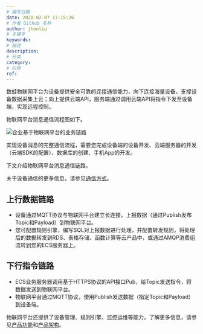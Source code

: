 ```yaml
---
# 编写日期
date: 2020-02-07 17:15:26
# 作者 Github 名称
author: jhonliu
# 关键字
keywords:
# 描述
description:
# 分类
category: 
# 引用
ref:
---
```


数蛙物联网平台为设备提供安全可靠的连接通信能力，向下连接海量设备，支撑设备数据采集上云；向上提供云端API，服务端通过调用云端API将指令下发至设备端，实现远程控制。

物联网平台消息通信流程图如下。

![企业基于物联网平台的业务链路](https://static-aliyun-doc.oss-accelerate.aliyuncs.com/assets/img/zh-CN/3199158061/p132750.png)

实现设备消息的完整通信流程，需要您完成设备端的设备开发、云端服务器的开发（云端SDK的配置）、数据库的创建、手机App的开发。

下文介绍物联网平台消息通信链路。

关于设备通信的更多信息，请参见[通信方式](https://www.alibabacloud.com/help/zh/doc-detail/146382.htm#concept-2358399 "您的设备和服务器接入阿里云物联网平台，通过物联网平台进行通信。")。

## 上行数据链路

+   设备通过MQTT协议与物联网平台建立长连接，上报数据（通过Publish发布Topic和Payload）到物联网平台。
+   您可配置规则引擎，编写SQL对上报数据进行处理，并配置转发规则，将处理后的数据转发到RDS、表格存储、函数计算等云产品中，或通过AMQP消费组流转到您的ECS服务器上。

## 下行指令链路

+   ECS业务服务器调用基于HTTPS协议的API接口Pub，给Topic发送指令，将数据发送到物联网平台。
+   物联网平台通过MQTT协议，使用Publish发送数据（指定Topic和Payload）到设备端。

物联网平台还提供了设备管理、规则引擎、监控运维等能力。了解更多信息，请参见[产品功能](https://www.alibabacloud.com/help/zh/doc-detail/195820.htm#concept-2009931 "物联网平台主要提供了设备接入、设备管理、规则引擎等能力，为各类IoT场景和行业开发者赋能。")和[产品架构](https://www.alibabacloud.com/help/zh/doc-detail/30523.htm#concept-txj-mnp-tdb "设备连接物联网平台，与物联网平台进行数据通信。物联网平台可将设备数据流转到其他阿里云产品中进行存储和处理。这是构建物联网应用的基础。")。

